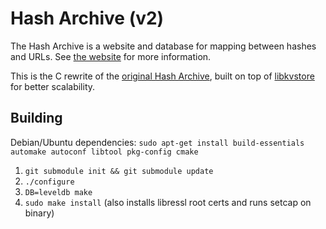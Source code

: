 Hash Archive (v2)
=================

The Hash Archive is a website and database for mapping between hashes and URLs. See [the website](https://hash-archive.org) for more information.

This is the C rewrite of the [original Hash Archive](https://github.com/btrask/hash-archive-js), built on top of [libkvstore](https://github.com/btrask/libkvstore) for better scalability.

Building
--------

Debian/Ubuntu dependencies: `sudo apt-get install build-essentials automake autoconf libtool pkg-config cmake`

1. `git submodule init && git submodule update`
2. `./configure`
3. `DB=leveldb make`
4. `sudo make install` (also installs libressl root certs and runs setcap on binary)

